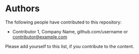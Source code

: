 # Authors

The following people have contributed to this repository:

- Contributor 1, Company Name, github.com/username or contributor@example.com

Please add yourself to this list, if you contribute to the content.